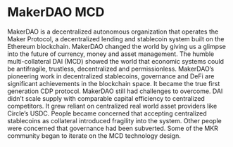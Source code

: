 # MakerDAO MCD

MakerDAO is a decentralized autonomous organization that operates the Maker Protocol, a decentralized lending and stablecoin system built on the Ethereum blockchain. MakerDAO changed the world by giving us a glimpse into the future of currency, money and asset management. The humble multi-collateral DAI (MCD) showed the world that economic systems could be antifragile, trustless, decentralized and permissionless. MakerDAO’s pioneering work in decentralized stablecoins, governance and DeFi are significant achievements in the blockchain space. It became the true first generation CDP protocol. MakerDAO still had challenges to overcome. DAI didn’t scale supply with comparable capital efficiency to centralized competitors. It grew reliant on centralized real world asset providers like Circle’s USDC. People became concerned that accepting centralized stablecoins as collateral introduced fragility into the system. Other people were concerned that governance had been subverted. Some of the MKR community began to iterate on the MCD technology design.
